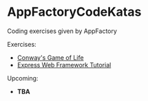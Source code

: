 # AppFactoryCodeKatas

Coding exercises given by AppFactory

Exercises:
- [Conway's Game of Life](https://github.com/FlamboD/AppFactoryCodeKatas/tree/main/Conways%20Game%20of%20Life)
- [Express Web Framework Tutorial](https://github.com/FlamboD/AppFactoryCodeKatas/tree/main/Express%20Web%20Framework%20Tutorial)

Upcoming:
- **TBA**
